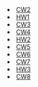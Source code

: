 <html lang="en-US">

<li>
<a href="https://maya-karahbala.github.io/advancedpro/CW/cw2/Array%20Demo.html">CW2</a>
  </li>
<li>
<a href="https://maya-karahbala.github.io/advancedpro/HW/odev1/hw1.html">HW1</a>
  </li>
<li>
<a href="https://maya-karahbala.github.io/advancedpro/CW/cw3/c4_data.html">CW3</a>
  </li>
  <li>
<a href="https://maya-karahbala.github.io/advancedpro/CW/cw4/index2.html">CW4</a>
  </li>
    <li>
<a href="https://maya-karahbala.github.io/advancedpro/HW/odev2/database.html">HW2</a>
  </li>
    <li>
<a href="https://maya-karahbala.github.io/advancedpro/CW/cw5/cw5.html">CW5</a>
  </li>
     <li>
<a href="https://maya-karahbala.github.io/advancedpro/CW/cw6/Timing.html">CW6</a>
  </li>
      <li>
<a href="https://maya-karahbala.github.io/advancedpro/CW/cw7/app.html">CW7</a>
  </li>
     <li>
<a href="https://maya-karahbala.github.io/advancedpro/HW/odev3/odev3Son.html">HW3</a>
  </li>
     <li>
<a href="https://maya-karahbala.github.io/advancedpro/CW/cw8/svg.html">CW8</a>
  </li>
</body>
</html>


